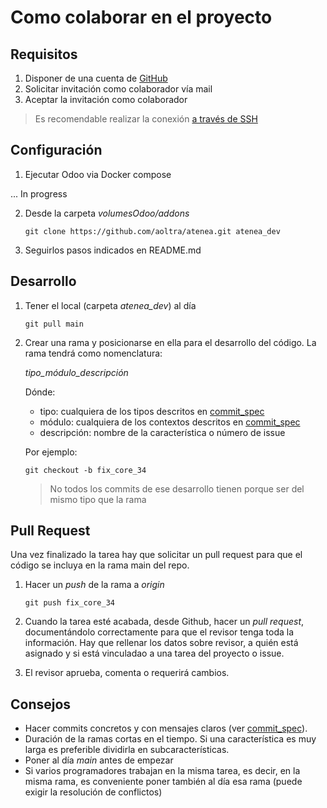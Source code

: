 # Como colaborar en el proyecto

## Requisitos

1. Disponer de una cuenta de [GitHub](www.github.com)
2. Solicitar invitación como colaborador vía mail
3. Aceptar la invitación como colaborador

 > Es recomendable realizar la conexión [a través de SSH](https://docs.github.com/en/authentication/connecting-to-github-with-ssh)

## Configuración

1. Ejecutar Odoo via Docker compose 

... In progress

2. Desde la carpeta _volumesOdoo/addons_

   ``` 
   git clone https://github.com/aoltra/atenea.git atenea_dev
   ```

3. Seguirlos pasos indicados en README.md


## Desarrollo

1. Tener el local (carpeta _atenea_dev_) al día

   ``` 
   git pull main
   ```

2. Crear una rama y posicionarse en ella para el desarrollo del código. La rama tendrá como nomenclatura:

   _tipo_módulo_descripción_
 
   Dónde:

   * tipo: cualquiera de los tipos descritos en [commit_spec](./commit_spec.md)
   * módulo: cualquiera de los contextos descritos en [commit_spec](./commit_spec.md)
   * descripción: nombre de la característica o número de issue 

   Por ejemplo:

   ```
   git checkout -b fix_core_34
   ```

   > No todos los commits de ese desarrollo tienen porque ser del mismo tipo que la rama

  ## Pull Request

  Una vez finalizado la tarea hay que solicitar un pull request para que el código se incluya en la rama main del repo.

  1. Hacer un _push_ de la rama a _origin_

     ```
     git push fix_core_34
     ```

  2. Cuando la tarea esté acabada, desde Github, hacer un _pull request_, documentándolo correctamente para que el revisor tenga toda la información. Hay que rellenar los datos sobre revisor, a quién está asignado y si está vinculadao a una tarea del proyecto o issue.

  3. El revisor aprueba, comenta o requerirá cambios.

  ## Consejos

  * Hacer commits concretos y con mensajes claros (ver [commit_spec](./commit_spec.md)).
  * Duración de la ramas cortas en el tiempo. Si una característica es muy larga es preferible dividirla en subcaracterísticas.
  * Poner al día _main_ antes de empezar
  * Si varios programadores trabajan en la misma tarea, es decir, en la misma rama, es conveniente poner también al día esa rama (puede exigir la resolución de conflictos)